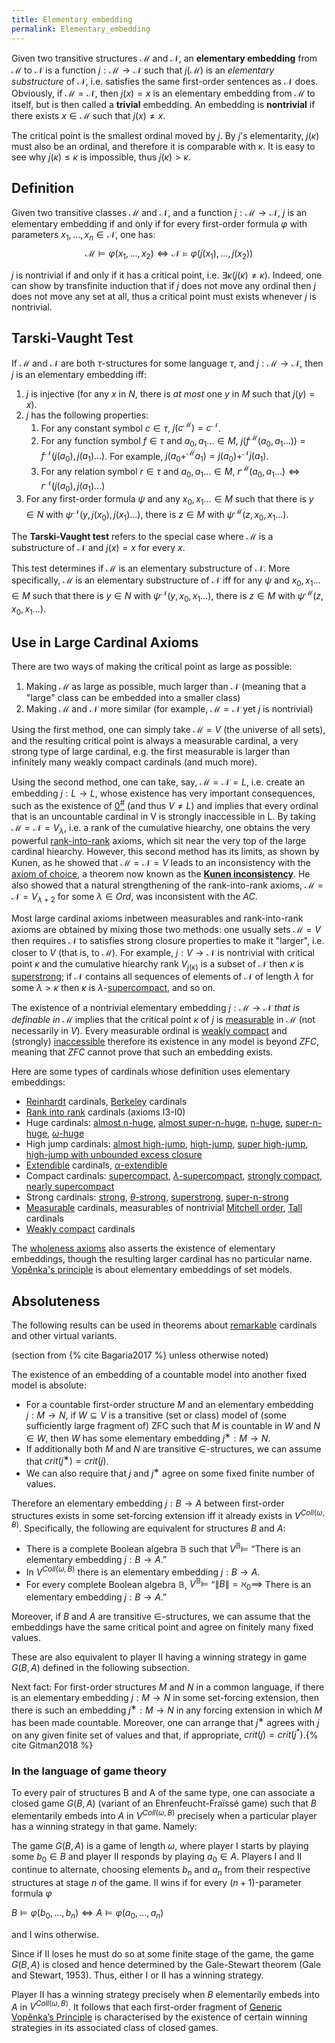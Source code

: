 ```yaml
---
title: Elementary embedding
permalink: Elementary_embedding
---
```



Given two transitive structures $\mathcal{M}$ and $\mathcal{N}$, an
**elementary embedding** from $\mathcal{M}$ to $\mathcal{N}$ is a
function $j:\mathcal{M}\to\mathcal{N}$ such that $j(\mathcal{M})$ is
an *elementary substructure* of $\mathcal{N}$, i.e. satisfies the same
first-order sentences as $\mathcal{N}$ does. Obviously, if
$\mathcal{M}=\mathcal{N}$, then $j(x)=x$ is an elementary embedding
from $\mathcal{M}$ to itself, but is then called a **trivial**
embedding. An embedding is **nontrivial** if there exists
$x\in\mathcal{M}$ such that $j(x)\neq x$.

The critical point is the smallest ordinal moved by $j$. By $j$'s
elementarity, $j(\kappa)$ must also be an ordinal, and therefore it is
comparable with $\kappa$. It is easy to see why
$j(\kappa)\leq\kappa$ is impossible, thus $j(\kappa)>\kappa$.


## Definition

Given two transitive classes $\mathcal{M}$ and $\mathcal{N}$, and a
function $j:\mathcal{M}\rightarrow\mathcal{N}$, $j$ is an elementary
embedding if and only if for every first-order formula $\varphi$ with
parameters $x_1,...,x_n\in\mathcal{N}$, one has:
$$\mathcal{M}\models\varphi(x_1,...,x_2)\iff\mathcal{N}\models\varphi(j(x_1),...,j(x_2))$$

$j$ is nontrivial if and only if it has a critical point, i.e.
$\exists\kappa(j(\kappa)\neq\kappa)$. Indeed, one can show by
transfinite induction that if $j$ does not move any ordinal then $j$
does not move any set at all, thus a critical point must exists whenever
$j$ is nontrivial.

## Tarski-Vaught Test

If $\mathcal{M}$ and $\mathcal{N}$ are both $\tau$-structures for
some language $\tau$, and $j:\mathcal{M}\rightarrow\mathcal{N}$,
then $j$ is an elementary embedding iff:

1.  $j$ is injective (for any $x$ in $N$, there is *at most* one $y$ in
    $M$ such that $j(y)=x$).
2.  $j$ has the following properties:
    1.  For any constant symbol $c\in\tau$,
        $j(c^\mathcal{M})=c^\mathcal{N}$.
    2.  For any function symbol $f\in\tau$ and $a_0,a_1...\in M$,
        $j(f^\mathcal{M}(a_0,a_1...))=f^\mathcal{N}(j(a_0),j(a_1)...)$.
        For example,
        $j(a_0+^\mathcal{M}a_1)=j(a_0)+^\mathcal{N}j(a_1)$.
    3.  For any relation symbol $r\in\tau$ and $a_0,a_1...\in M$,
        $r^\mathcal{M}(a_0,a_1...)\Leftrightarrow
        r^\mathcal{N}(j(a_0),j(a_1)...)$
3.  For any first-order formula $\psi$ and any $x_0,x_1...\in M$
    such that there is $y\in N$ with
    $\psi^\mathcal{N}(y,j(x_0),j(x_1)...)$, there is $z\in M$ with
    $\psi^\mathcal{M}(z,x_0,x_1...)$.

The **Tarski-Vaught test** refers to the special case where
$\mathcal{M}$ is a substructure of $\mathcal{N}$ and $j(x)=x$ for
every $x$.

This test determines if $\mathcal{M}$ is an elementary substructure of
$\mathcal{N}$. More specifically, $\mathcal{M}$ is an elementary
substructure of $\mathcal{N}$ iff for any $\psi$ and $x_0,x_1...\in
M$ such that there is $y\in N$ with
$\psi^\mathcal{N}(y,x_0,x_1...)$, there is $z\in M$ with
$\psi^\mathcal{M}(z,x_0,x_1...)$.

## Use in Large Cardinal Axioms

There are two ways of making the critical point as large as possible:

1.  Making $\mathcal{M}$ as large as possible, much larger than
    $\mathcal{N}$ (meaning that a "large" class can be embedded into a
    smaller class)
2.  Making $\mathcal{M}$ and $\mathcal{N}$ more similar (for example,
    $\mathcal{M} = \mathcal{N}$ yet $j$ is nontrivial)

Using the first method, one can simply take $\mathcal{M}=V$ (the
universe of all sets), and the resulting critical point is always a
measurable cardinal, a very strong type of large cardinal, e.g. the
first measurable is larger than infinitely many weakly compact cardinals
(and much more).

Using the second method, one can take, say, $\mathcal{M} = \mathcal{N}
= L$, i.e. create an embedding $j:L\to L$, whose existence has very
important consequences, such as the existence of
<a href="Zero_sharp" class="mw-redirect" title="Zero sharp">$0^\#$</a>
(and thus $V\neq L$) and implies that every ordinal that is an
uncountable cardinal in V is strongly inaccessible in L. By taking
$\mathcal{M}=\mathcal{N}=V_\lambda$, i.e. a rank of the cumulative
hiearchy, one obtains the very powerful
<a href="Rank-into-rank" class="mw-redirect" title="Rank-into-rank">rank-into-rank</a>
axioms, which sit near the very top of the large cardinal hiearchy.
However, this second method has its limits, as shown by Kunen, as he
showed that $\mathcal{M}=\mathcal{N}=V$ leads to an inconsistency with
the
<a href="Axiom_of_choice" class="mw-redirect" title="Axiom of choice">axiom of choice</a>,
a theorem now known as the **[Kunen
inconsistency](Kunen_inconsistency "Kunen inconsistency")**.
He also showed that a natural strengthening of the rank-into-rank
axioms, $\mathcal{M}=\mathcal{N}=V_{\lambda+2}$ for some
$\lambda\in Ord$, was inconsistent with the $AC$.

Most large cardinal axioms inbetween measurables and rank-into-rank
axioms are obtained by mixing those two methods: one usually sets
$\mathcal{M}=V$ then requires $\mathcal{N}$ to satisfies strong
closure properties to make it "larger", i.e. closer to $V$ (that is, to
$\mathcal{M}$). For example, $j:V\to\mathcal{N}$ is nontrivial with
critical point $\kappa$ and the cumulative hiearchy rank
$V_{j(\kappa)}$ is a subset of $\mathcal{N}$ then $\kappa$ is
[superstrong](Superstrong "Superstrong");
if $\mathcal{N}$ contains all sequences of elements of $\mathcal{N}$
of length $\lambda$ for some $\lambda>\kappa$ then $\kappa$ is
$\lambda$-[supercompact](Supercompact "Supercompact"),
and so on.

The existence of a nontrivial elementary embedding
$j:\mathcal{M}\to\mathcal{N}$ *that is definable in $\mathcal{M}$*
implies that the critical point $\kappa$ of $j$ is
[measurable](Measurable "Measurable")
in $\mathcal{M}$ (not necessarily in $V$). Every measurable ordinal is
[weakly
compact](Weakly_compact "Weakly compact")
and (strongly)
[inaccessible](Inaccessible "Inaccessible")
therefore its existence in any model is beyond $ZFC$, meaning that $ZFC$
cannot prove that such an embedding exists.

Here are some types of cardinals whose definition uses elementary
embeddings:

-   [Reinhardt](Reinhardt "Reinhardt")
    cardinals,
    [Berkeley](Berkeley "Berkeley")
    cardinals
-   [Rank into
    rank](Rank_into_rank "Rank into rank")
    cardinals (axioms I3-I0)
-   Huge cardinals: [almost
    n-huge](Huge "Huge"),
    [almost
    super-n-huge](Huge "Huge"),
    [n-huge](Huge "Huge"),
    [super-n-huge](Huge "Huge"),
    [$\omega$-huge](Huge "Huge")
-   High jump cardinals: [almost
    high-jump](High-jump "High-jump"),
    [high-jump](High-jump "High-jump"),
    [super
    high-jump](High-jump "High-jump"),
    [high-jump with unbounded excess
    closure](High-jump "High-jump")
-   [Extendible](Extendible "Extendible")
    cardinals,
    [$\alpha$-extendible](Extendible "Extendible")
-   Compact cardinals:
    [supercompact](Supercompact "Supercompact"),
    [$\lambda$-supercompact](Supercompact "Supercompact"),
    [strongly
    compact](Strongly_compact "Strongly compact"),
    [nearly
    supercompact](Nearly_supercompact "Nearly supercompact")
-   Strong cardinals:
    [strong](Strong "Strong"),
    [$\theta$-strong](Strong "Strong"),
    [superstrong](Superstrong "Superstrong"),
    [super-n-strong](Superstrong "Superstrong")
-   [Measurable](Measurable "Measurable")
    cardinals, measurables of nontrivial
    <a href="Mitchell_order" class="mw-redirect" title="Mitchell order">Mitchell order</a>,
    [Tall](Tall "Tall")
    cardinals
-   [Weakly
    compact](Weakly_compact "Weakly compact")
    cardinals

The [wholeness
axioms](Wholeness_axioms "Wholeness axioms")
also asserts the existence of elementary embeddings, though the
resulting larger cardinal has no particular name. [Vopěnka's
principle](Vopenka "Vopenka")
is about elementary embeddings of set models.

## Absoluteness

The following results can be used in theorems about
[remarkable](Remarkable "Remarkable")
cardinals and other virtual variants.

(section from
{% cite Bagaria2017 %} unless
otherwise noted)

The existence of an embedding of a countable model into another fixed
model is absolute:

-   For a countable first-order structure $M$ and an elementary
    embedding $j : M → N$, if $W ⊆ V$ is a transitive (set or class)
    model of (some sufficiently large fragment of) ZFC such that $M$ is
    countable in $W$ and $N ∈ W$, then $W$ has some elementary embedding
    $j^∗ : M → N$.
-   If additionally both $M$ and $N$ are transitive $∈$-structures, we
    can assume that $crit(j^∗) = crit(j)$.
-   We can also require that $j$ and $j^∗$ agree on some fixed finite
    number of values.

Therefore an elementary embedding $j : B → A$ between first-order
structures exists in some set-forcing extension iff it already exists in
$V^{Coll(ω,B)}$. Specifically, the following are equivalent for
structures $B$ and $A$:

-   There is a complete Boolean algebra $\mathbb{B}$ such that
    $V^\mathbb{B} \models$ “There is an elementary embedding $j : B →
    A$.”
-   In $V^{Coll(ω,B)}$ there is an elementary embedding $j : B → A$.
-   For every complete Boolean algebra $\mathbb{B}$,
    $V^\mathbb{B} \models$ “$\|B\| = \aleph_0 \implies$ There is an
    elementary embedding $j : B → A$.”

Moreover, if $B$ and $A$ are transitive $∈$-structures, we can assume
that the embeddings have the same critical point and agree on finitely
many fixed values.

These are also equivalent to player II having a winning strategy in game
$G(B, A)$ defined in the following subsection.

Next fact: For first-order structures $M$ and $N$ in a common language,
if there is an elementary embedding $j : M → N$ in some set-forcing
extension, then there is such an embedding $j^∗ : M → N$ in any forcing
extension in which $M$ has been made countable. Moreover, one can
arrange that $j^∗$ agrees with $j$ on any given finite set of values and
that, if appropriate, $crit(j) =
crit(j^*)$.{% cite Gitman2018 %}

### In the language of game theory

To every pair of structures B and A of the same type, one can associate
a closed game $G(B, A)$ (variant of an Ehrenfeucht-Fraı̈ssé game) such
that $B$ elementarily embeds into $A$ in $V^{Coll(ω,B)}$ precisely when
a particular player has a winning strategy in that game. Namely:

The game $G(B, A)$ is a game of length $ω$, where player I starts by
playing some $b_0 ∈ B$ and player II responds by playing $a_0 ∈ A$.
Players I and II continue to alternate, choosing elements $b_n$ and
$a_n$ from their respective structures at stage $n$ of the game. II
wins if for every $(n+1)$-parameter formula $φ$

$B \models φ(b_0 , . . . , b_n ) \iff A \models φ(a_0 , . . . ,
a_n)$

and I wins otherwise.

Since if II loses he must do so at some finite stage of the game, the
game $G(B, A)$ is closed and hence determined by the Gale-Stewart
theorem (Gale and Stewart, 1953). Thus, either I or II has a winning
strategy.

Player II has a winning strategy precisely when $B$ elementarily embeds
into $A$ in $V^{Coll(ω,B)}$. It follows that each first-order fragment
of
<a href="index.php?title=Generic_Vop%C4%9Bnka%E2%80%99s_Principle&amp;action=edit&amp;redlink=1" class="new" title="Generic Vopěnka’s Principle (page does not exist)">Generic Vopěnka’s Principle</a>
is characterised by the existence of certain winning strategies in its
associated class of closed games.
